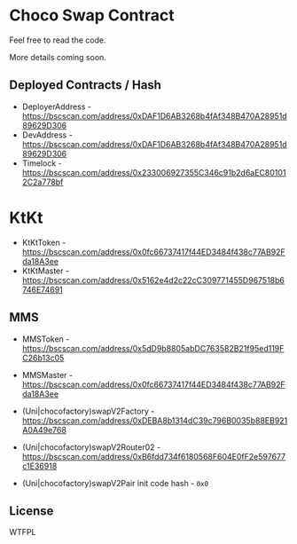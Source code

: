 # Choco Swap Contract

Feel free to read the code.
 
More details coming soon.

## Deployed Contracts / Hash

- DeployerAddress - https://bscscan.com/address/0xDAF1D6AB3268b4fAf348B470A28951d89629D306
- DevAddress - https://bscscan.com/address/0xDAF1D6AB3268b4fAf348B470A28951d89629D306
- Timelock - https://bscscan.com/address/0x233006927355C346c91b2d6aEC801012C2a778bf

# KtKt
- KtKtToken - https://bscscan.com/address/0x0fc66737417f44ED3484f438c77AB92Fda18A3ee
- KtKtMaster - https://bscscan.com/address/0x5162e4d2c22cC309771455D967518b6746E74691

## MMS
- MMSToken - https://bscscan.com/address/0x5dD9b8805abDC763582B21f95ed119FC26b13c05
- MMSMaster - https://bscscan.com/address/0x0fc66737417f44ED3484f438c77AB92Fda18A3ee

- (Uni|chocofactory)swapV2Factory - https://bscscan.com/address/0xDEBA8b1314dC39c796B0035b88EB921A0A49e768
- (Uni|chocofactory)swapV2Router02 - https://bscscan.com/address/0xB6fdd734f6180568F604E0fF2e597677c1E36918
- (Uni|chocofactory)swapV2Pair init code hash - `0x0`

## License

WTFPL

